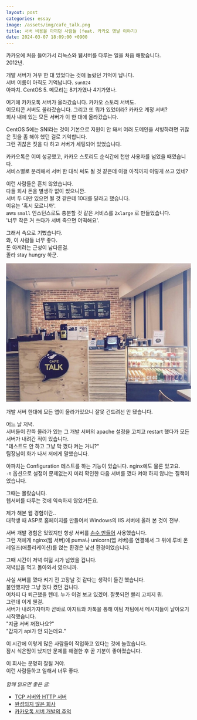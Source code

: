 ```yaml
---
layout: post
categories: essay
image: /assets/img/cafe_talk.png
title: 서버 비용을 아끼던 사람들 (feat. 카카오 옛날 이야기)
date: 2024-03-07 18:09:00 +0900
---
```


카카오에 처음 들어가서 리눅스와 웹서버를 다루는 일을 처음 해봤습니다.  
2012년.

개발 서버가 겨우 한 대 있었다는 것에 놀랐던 기억이 납니다.  
서버 이름이 아직도 기억납니다. `sun024`  
아파치. CentOS 5. 메모리는 8기가였나 4기가였나.

여기에 카카오톡 서버가 올라갔습니다. 카카오 스토리 서버도.  
이모티콘 서버도 올라갔습니다. 그리고 또 뭐가 있었더라? 카카오 계정 서버?  
회사 내에 있는 모든 서버가 이 한 대에 올라갔습니다.

CentOS 5에는 SNI라는 것이 기본으로 지원이 안 돼서 여러 도메인을 서빙하려면 귀찮은 짓을 좀 해야 했던 걸로 기억합니다.  
그런 귀찮은 짓을 다 하고 서버가 세팅되어 있었습니다.

카카오톡은 이미 성공했고, 카카오 스토리도 순식간에 천만 사용자를 넘었을 때였습니다.  
서비스별로 분리해서 서버 한 대씩 써도 될 것 같은데 이걸 아직까지 이렇게 쓰고 있네?

이런 사람들은 흔치 않았습니다.  
다들 회사 돈을 별생각 없이 썼으니깐.  
서버 두 대만 있으면 될 것 같은데 10대를 달라고 했습니다.  
이유는 '혹시 모르니까'.  
aws `small` 인스턴스로도 충분할 것 같은 서비스를 `2xlarge` 로 만들었습니다.  
'너무 작은 거 쓰다가 서버 죽으면 어떡해요'.  

그래서 속으로 기뻤습니다.  
와, 이 사람들 너무 좋다.  
돈 아끼려는 근성이 남다른걸.  
졸라 stay hungry 하군.  

![카카오 역삼 카페톡](/assets/img/cafe_talk.png)

개발 서버 한대에 모든 앱이 올라가있으니 잘못 건드려선 안 됐습니다.  

어느 날 저녁.  
서버들이 잔뜩 올라가 있는 그 개발 서버의 apache 설정을 고치고 restart 했다가 모든 서버가 내려간 적이 있습니다.  
"테스트도 안 하고 그냥 막 껐다 켜는 거니?"  
팀장님이 화가 나서 저에게 말했습니다.

아파치는 Configuration 테스트를 하는 기능이 있습니다. nginx에도 물론 있고요.  
`-t` 옵션으로 설정이 문제없는지 미리 확인한 다음 서버를 껐다 켜야 하지 않냐는 질책이었습니다.

그때는 몰랐습니다.  
웹서버를 다루는 것에 익숙하지 않았거든요.

제가 해본 웹 경험이란..  
대학생 때 ASP로 홈페이지를 만들어서 Windows의 IIS 서버에 올려 본 것이 전부.

서버 개발 경험은 있었지만 항상 서버를 [손수 만들어](/essay/2022/01/14/tcp-http-server.html) 사용했습니다.  
그런 저에게 nginx(웹 서버)에 puma나 unicorn(앱 서버)를 연결해서 그 위에 루비 온 레일즈(애플리케이션)를 얹는 환경은 낯선 환경이었습니다.

그때 시간이 저녁 여덟 시가 넘었을 겁니다.  
저녁밥을 먹고 돌아와서 였으니까.  

사실 서버를 꼈다 켜기 전 고장날 것 같다는 생각이 들긴 했습니다.  
불안했지만 그냥 껐다 켰던 겁니다.  
어차피 다 퇴근했을 텐데. 누가 이걸 보고 있겠어. 잘못되면 빨리 고치지 뭐.  
그런데 이게 웬걸.  
서버가 내려가자마자 곧바로 아지트와 카톡을 통해 이팀 저팀에서 메시지들이 날아오기 시작했습니다.  
"지금 서버 꺼졌나요?"  
"갑자기 api가 안 되는데요."

이 시간에 이렇게 많은 사람들이 작업하고 있다는 것에 놀랐습니다.  
잠시 식은땀이 났지만 문제를 해결한 후 곧 기분이 좋아졌습니다.

이 회사는 분명히 잘될 거야.  
이런 사람들하고 일해서 너무 좋다.
<br>
<br>
*함께 읽으면 좋은 글:*
* [TCP 서버와 HTTP 서버](/essay/2022/01/14/tcp-http-server.html)
* [완성되지 않은 회사](/essay/2022/05/02/kakao-ten-years.html)
* [카카오톡 서버 개발의 추억](/essay/2022/10/16/kakaotalk-server-development.html)